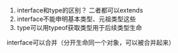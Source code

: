 1. interface和type的区别？
 二者都可以extends
 1. interface不能申明基本类型、元祖类型这些
 2. type可以用typeof获取类型用于后续类型生命

interface可以合并（分开生命同一个对象，可以被合并起来）